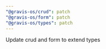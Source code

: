 ```yaml
---
"@gravis-os/crud": patch
"@gravis-os/form": patch
"@gravis-os/types": patch
---
```


Update crud and form to extend types
